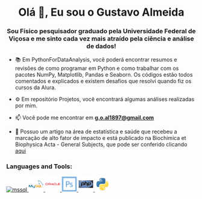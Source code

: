 <h1 align="center">Olá 👋, Eu sou o Gustavo Almeida</h1>
<h3 align="center">Sou Físico pesquisador graduado pela Universidade Federal de Viçosa e me sinto cada vez mais atraído pela ciência e análise de dados!</h3>

- 📚 Em PythonForDataAnalysis, você poderá encontrar resumos e revisões de como programar em Python e como trabalhar com os pacotes NumPy, Matplotlib, Pandas e Seaborn. Os códigos estão todos comentados e explicados e existem desafios que resolvi quando fiz os cursos da Alura.

- ⚙️ Em repositório Projetos, você encontrará algumas análises realizadas por mim. 

- 📫 Você pode me encontrar em **g.o.al1897@gmail.com**

- 📑 Possuo um artigo na área de estatística e saúde que recebeu a marcação de alto fator de impacto e está publicado na Biochimica et Biophysica Acta - General Subjects, que pode ser conferido clicando [aqui](https://www.sciencedirect.com/science/article/pii/S0304416518300333?via%3Dihub)

</p>

<h3 align="left">Languages and Tools:</h3>
<p align="left"> <a href="https://www.microsoft.com/en-us/sql-server" target="_blank" rel="noreferrer"> <img src="https://www.svgrepo.com/show/303229/microsoft-sql-server-logo.svg" alt="mssql" width="40" height="40"/> </a> <a href="https://www.mysql.com/" target="_blank" rel="noreferrer"> <img src="https://raw.githubusercontent.com/devicons/devicon/master/icons/mysql/mysql-original-wordmark.svg" alt="mysql" width="40" height="40"/> </a> <a href="https://www.oracle.com/" target="_blank" rel="noreferrer"> <img src="https://raw.githubusercontent.com/devicons/devicon/master/icons/oracle/oracle-original.svg" alt="oracle" width="40" height="40"/> </a> <a href="https://www.photoshop.com/en" target="_blank" rel="noreferrer"> <img src="https://raw.githubusercontent.com/devicons/devicon/master/icons/photoshop/photoshop-line.svg" alt="photoshop" width="40" height="40"/> </a> <a href="https://www.php.net" target="_blank" rel="noreferrer"> <img src="https://raw.githubusercontent.com/devicons/devicon/master/icons/php/php-original.svg" alt="php" width="40" height="40"/> </a> <a href="https://www.python.org" target="_blank" rel="noreferrer"> <img src="https://raw.githubusercontent.com/devicons/devicon/master/icons/python/python-original.svg" alt="python" width="40" height="40"/> </a> </p>

<!---
- 👋 Hi, I’m @goalmeida05
- 👀 I’m interested in ...
- 🌱 I’m currently learning ...
- 💞️ I’m looking to collaborate on ...
- 📫 How to reach me ...


goalmeida05/goalmeida05 is a ✨ special ✨ repository because its `README.md` (this file) appears on your GitHub profile.
You can click the Preview link to take a look at your changes.
--->
